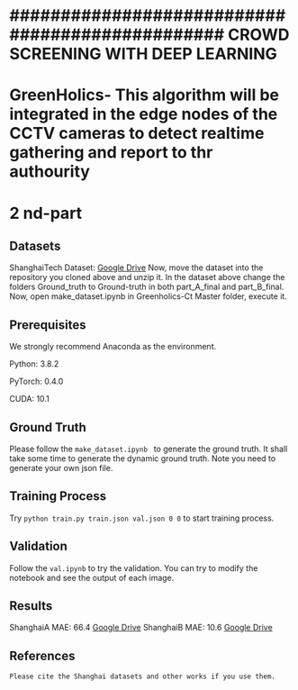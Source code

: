 
# ################################################ CROWD SCREENING WITH DEEP LEARNING #########################

# GreenHolics- This algorithm will be integrated in the edge nodes of the CCTV cameras to detect realtime gathering and report to thr authourity
# 2 nd-part



## Datasets
ShanghaiTech Dataset: [Google Drive](https://drive.google.com/open?id=16dhJn7k4FWVwByRsQAEpl9lwjuV03jVI)
Now, move the dataset into the repository you cloned above and unzip it.
In the dataset above change the folders Ground_truth to Ground-truth in both part_A_final and part_B_final. 
Now, open make_dataset.ipynb in Greenholics-Ct Master folder, execute it.	

## Prerequisites
We strongly recommend Anaconda as the environment.

Python: 3.8.2

PyTorch: 0.4.0

CUDA: 10.1
## Ground Truth

Please follow the `make_dataset.ipynb ` to generate the ground truth. It shall take some time to generate the dynamic ground truth. Note you need to generate your own json file.

## Training Process

Try `python train.py train.json val.json 0 0` to start training process.

## Validation

Follow the `val.ipynb` to try the validation. You can try to modify the notebook and see the output of each image.
## Results

ShanghaiA MAE: 66.4 [Google Drive](https://drive.google.com/open?id=1Z-atzS5Y2pOd-nEWqZRVBDMYJDreGWHH)
ShanghaiB MAE: 10.6 [Google Drive](https://drive.google.com/open?id=1zKn6YlLW3Z9ocgPbP99oz7r2nC7_TBXK)

## References


```
Please cite the Shanghai datasets and other works if you use them.


